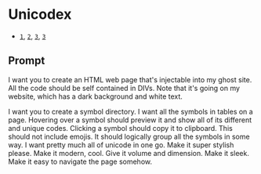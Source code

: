 # Unicodex

- [`1`](https://claude.ai/share/d4d69a46-70ad-4bd5-9c63-e806f2fa3006), [`2`](https://claude.ai/share/ccb9f5e2-78ac-41ab-882b-4d702ed26a1c), [`3`](https://claude.ai/share/2ef00b8c-3618-4bc7-9d0d-d46dc3064770), [`3`](https://claude.ai/share/dfb0467a-dfe5-44ed-b20a-9a6536289a80)

## Prompt
I want you to create an HTML web page that's injectable into my ghost site. All the code should be self contained in DIVs. Note that it's going on my website, which has a dark background and white text.

I want you to create a symbol directory. I want all the symbols in tables on a page. Hovering over a symbol should preview it and show all of its different and unique codes. Clicking a symbol should copy it to clipboard. This should not include emojis. It should logically group all the symbols in some way. I want pretty much all of unicode in one go. Make it super stylish please. Make it modern, cool. Give it volume and dimension. Make it sleek. Make it easy to navigate the page somehow.
